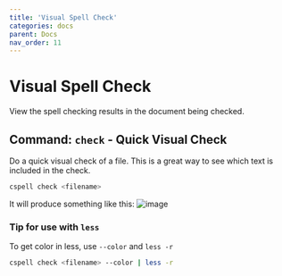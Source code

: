 ```yaml
---
title: 'Visual Spell Check'
categories: docs
parent: Docs
nav_order: 11
---
```


# Visual Spell Check

View the spell checking results in the document being checked.

## Command: `check` - Quick Visual Check

Do a quick visual check of a file. This is a great way to see which text is included in the check.

```sh
cspell check <filename>
```

It will produce something like this:
![image](https://user-images.githubusercontent.com/3740137/35588848-2a8f1bca-0602-11e8-9cda-fddee2742c35.png)

### Tip for use with `less`

To get color in less, use `--color` and `less -r`

```sh
cspell check <filename> --color | less -r
```
